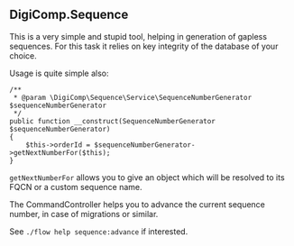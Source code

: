 DigiComp.Sequence
-------------------------


This is a very simple and stupid tool, helping in generation of gapless sequences. For this task it relies on key 
integrity of the database of your choice.

Usage is quite simple also:

	/**
	 * @param \DigiComp\Sequence\Service\SequenceNumberGenerator $sequenceNumberGenerator
	 */
	public function __construct(SequenceNumberGenerator $sequenceNumberGenerator) 
	{
		$this->orderId = $sequenceNumberGenerator->getNextNumberFor($this);		
	}

``getNextNumberFor`` allows you to give an object which will be resolved to its FQCN or a custom sequence name.

The CommandController helps you to advance the current sequence number, in case of migrations or similar.

See ``./flow help sequence:advance`` if interested.
